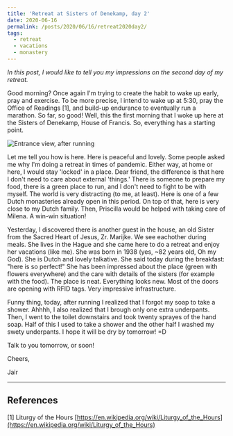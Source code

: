```yaml
---
title: 'Retreat at Sisters of Denekamp, day 2'
date: 2020-06-16
permalink: /posts/2020/06/16/retreat2020day2/
tags:
  - retreat
  - vacations
  - monastery
---
```


*In this post, I would like to tell you my impressions on the second day of my retreat.*

Good morning? Once again I'm trying to create the habit to wake up early, pray and exercise. To be more precise, I intend to wake up at 5:30, pray the Office of Readings [1], and build-up endurance to eventually run a marathon. So far, so good! Well, this the first morning that I woke up here at the Sisters of Denekamp, House of Francis. So, everything has a starting point.

![Entrance view, after running](https://photos.app.goo.gl/uWhhsQUoRqKggFTU6 "Entrance view, after running")

Let me tell you how is here. Here is peaceful and lovely. Some people asked me why I'm doing a retreat in times of pandemic. Either way, at home or here, I would stay 'locked' in a place. Dear friend, the difference is that here I don't need to care about external 'things.' There is someone to prepare my food, there is a green place to run, and I don't need to fight to be with myself. The world is very distracting (to me, at least). Here is one of a few Dutch monasteries already open in this period. On top of that, here is very close to my Dutch family. Then, Priscilla would be helped with taking care of Milena. A win-win situation!

Yesterday, I discovered there is another guest in the house, an old Sister from the Sacred Heart of Jesus, Zr. Marijke. We see eachother during meals. She lives in the Hague and she came here to do a retreat and enjoy her vacations (like me). She was born in 1938 (yes, ~82 years old, Oh my God). She is Dutch and lovely talkative. She said today during the breakfast: "here is so perfect!" She has been impressed about the place (green with flowers everywhere) and the care with details of the sisters (for example with the food). The place is neat. Everything looks new. Most of the doors are opening with RFID tags. Very impressive infrastructure.

Funny thing, today, after running I realized that I forgot my soap to take a shower. Ahhhh, I also realized that I brough only one extra underpants. Then, I went to the toilet downstairs and took twenty sprayes of the hand soap. Half of this I used to take a shower and the other half I washed my swety underpants. I hope it will be dry by tomorrow! =D 

Talk to you tomorrow, or soon!

Cheers,

Jair

----
## References
[1] Liturgy of the Hours [https://en.wikipedia.org/wiki/Liturgy_of_the_Hours](https://en.wikipedia.org/wiki/Liturgy_of_the_Hours)
